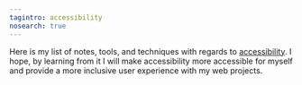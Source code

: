 ```yaml
---
tagintro: accessibility
nosearch: true
---
```

Here is my list of notes, tools, and techniques with regards to [accessibility](/2020-08-21-my-approach-to-accessibility/). I hope, by learning from it I will make accessibility more accessible for myself and provide a more inclusive user experience with my web projects.
